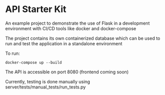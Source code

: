 # API Starter Kit

An example project to demonstrate the use of Flask in a development environment with CI/CD tools like docker and docker-compose

The project contains its own containerized database which can be used to run and test the application in a standalone environment

To run:

```
docker-compose up --build
```

The API is accessible on port 8080 (frontend coming soon)

Currently, testing is done manually using server/tests/manual_tests/run_tests.py

